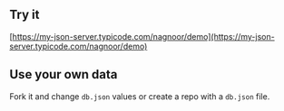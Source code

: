 ## Try it

[https://my-json-server.typicode.com/nagnoor/demo](https://my-json-server.typicode.com/nagnoor/demo)

## Use your own data

Fork it and change `db.json` values or create a repo with a `db.json` file.
